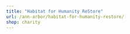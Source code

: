 ```yaml
---
title: "Habitat for Humanity ReStore"
url: /ann-arbor/habitat-for-humanity-restore/
shop: charity
---
```

